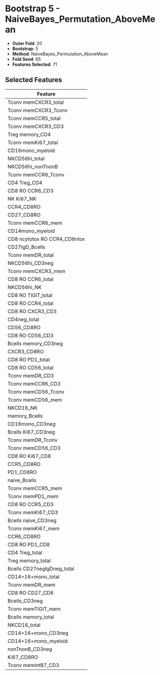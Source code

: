 # Bootstrap 5 - NaiveBayes_Permutation_AboveMean

- **Outer Fold**: 20
- **Bootstrap**: 5
- **Method**: NaiveBayes_Permutation_AboveMean
- **Fold Seed**: 65
- **Features Selected**: 71

## Selected Features

| Feature |
|---------|
| Tconv memCXCR3_total |
| Tconv memCXCR3_Tconv |
| Tconv memCCR5_total |
| Tconv memCXCR3_CD3 |
| Treg memory_CD4 |
| Tconv memKi67_total |
| CD16mono_myeloid |
| NKCD56hi_total |
| NKCD56hi_nonTnonB |
| Tconv memCCR6_Tconv |
| CD4 Treg_CD4 |
| CD8 RO CCR6_CD3 |
| NK Ki67_NK |
| CCR4_CD8RO |
| CD27_CD8RO |
| Tconv memCCR6_mem |
| CD14mono_myeloid |
| CD8 ncytotox RO CCR4_CD8ntox |
| CD27IgD_Bcells |
| Tconv memDR_total |
| NKCD56hi_CD3neg |
| Tconv memCXCR3_mem |
| CD8 RO CCR6_total |
| NKCD56hi_NK |
| CD8 RO TIGIT_total |
| CD8 RO CCR4_total |
| CD8 RO CXCR3_CD3 |
| CD4neg_total |
| CD56_CD8RO |
| CD8 RO CD56_CD3 |
| Bcells memory_CD3neg |
| CXCR3_CD8RO |
| CD8 RO PD1_total |
| CD8 RO CD56_total |
| Tconv memDR_CD3 |
| Tconv memCCR6_CD3 |
| Tconv memCD56_Tconv |
| Tconv memCD56_mem |
| NKCD16_NK |
| memory_Bcells |
| CD16mono_CD3neg |
| Bcells Ki67_CD3neg |
| Tconv memDR_Tconv |
| Tconv memCD56_CD3 |
| CD8 RO Ki67_CD8 |
| CCR5_CD8RO |
| PD1_CD8RO |
| naive_Bcells |
| Tconv memCCR5_mem |
| Tconv memPD1_mem |
| CD8 RO CCR5_CD3 |
| Tconv memKi67_CD3 |
| Bcells naive_CD3neg |
| Tconv memKi67_mem |
| CCR6_CD8RO |
| CD8 RO PD1_CD8 |
| CD4 Treg_total |
| Treg memory_total |
| Bcells CD27negIgDneg_total |
| CD14+16+mono_total |
| Tconv memDR_mem |
| CD8 RO CD27_CD8 |
| Bcells_CD3neg |
| Tconv memTIGIT_mem |
| Bcells memory_total |
| NKCD16_total |
| CD14+16+mono_CD3neg |
| CD14+16+mono_myeloid |
| nonTnonB_CD3neg |
| Ki67_CD8RO |
| Tconv memintB7_CD3 |

